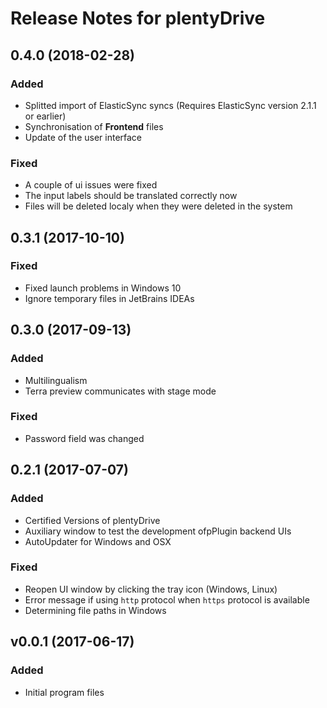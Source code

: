 # Release Notes for plentyDrive

## 0.4.0 (2018-02-28)

### Added

- Splitted import of ElasticSync syncs (Requires ElasticSync version 2.1.1 or earlier)
- Synchronisation of **Frontend** files
- Update of the user interface

### Fixed

- A couple of ui issues were fixed
- The input labels should be translated correctly now
- Files will be deleted localy when they were deleted in the system

## 0.3.1 (2017-10-10)

### Fixed

- Fixed launch problems in Windows 10
- Ignore temporary files in JetBrains IDEAs

## 0.3.0 (2017-09-13)

### Added

- Multilingualism
- Terra preview communicates with stage mode

### Fixed

- Password field was changed

## 0.2.1 (2017-07-07)

### Added

- Certified Versions of plentyDrive
- Auxiliary window to test the development ofpPlugin backend UIs
- AutoUpdater for Windows and OSX

### Fixed

- Reopen UI window by clicking the tray icon (Windows, Linux)
- Error message if using `http` protocol when `https` protocol is available
- Determining file paths in Windows

## v0.0.1 (2017-06-17)

### Added

- Initial program files